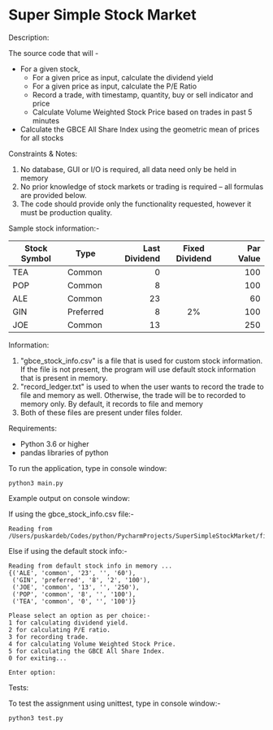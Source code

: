 # Super Simple Stock Market


Description:

The source code that will -
- For a given stock,
    - For a given price as input, calculate the dividend yield
    - For a given price as input, calculate the P/E Ratio
    - Record a trade, with timestamp, quantity, buy or sell indicator and price
    - Calculate Volume Weighted Stock Price based on trades in past 5 minutes
- Calculate the GBCE All Share Index using the geometric mean of prices for all stocks

Constraints & Notes:

1. No database, GUI or I/O is required, all data need only be held in memory
2. No prior knowledge of stock markets or trading is required – all formulas are provided below.
3. The code should provide only the functionality requested, however it must be production quality.

Sample stock information:-

| Stock Symbol | Type      | Last Dividend | Fixed Dividend | Par Value |
|--------------|-----------|--------------:|:--------------:|----------:|
| TEA          | Common    |             0 |                |       100 |
| POP          | Common    |             8 |                |       100 |
| ALE          | Common    |            23 |                |        60 |
| GIN          | Preferred |             8 |       2%       |       100 |
| JOE          | Common    |            13 |                |       250 |


Information:

1. "gbce_stock_info.csv" is a file that is used for custom stock information. If the file is not present, the program will use default stock information that is present in memory.
2. "record_ledger.txt" is used to when the user wants to record the trade to file and memory as well. Otherwise, the trade will be to recorded to memory only. By default, it records to file and memory
3. Both of these files are present under files folder.

Requirements:

- Python 3.6 or higher
- pandas libraries of python



To run the application, type in console window:
```
python3 main.py
```

Example output on console window:

If using the gbce_stock_info.csv file:-
```
Reading from /Users/puskardeb/Codes/python/PycharmProjects/SuperSimpleStockMarket/files/gbce_stock_info.csv...
```

Else if using the default stock info:-
```
Reading from default stock info in memory ...
{('ALE', 'common', '23', '', '60'),
 ('GIN', 'preferred', '8', '2', '100'),
 ('JOE', 'common', '13', '', '250'),
 ('POP', 'common', '8', '', '100'),
 ('TEA', 'common', '0', '', '100')}
```

```
Please select an option as per choice:-
1 for calculating dividend yield.
2 for calculating P/E ratio.
3 for recording trade.
4 for calculating Volume Weighted Stock Price.
5 for calculating the GBCE All Share Index.
0 for exiting...

Enter option:
```

Tests:

To test the assignment using unittest, type in console window:-

```
python3 test.py
```
